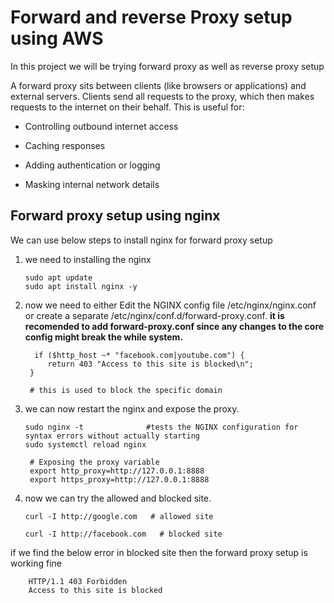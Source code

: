 # Forward and reverse Proxy setup using AWS

In this project we will be trying forward proxy as well as reverse proxy setup

A forward proxy sits between clients (like browsers or applications) and external servers.
Clients send all requests to the proxy, which then makes requests to the internet on their behalf.
This is useful for:

- Controlling outbound internet access

- Caching responses

- Adding authentication or logging

- Masking internal network details

## Forward proxy setup using nginx

We can use below steps to install nginx for forward proxy setup

1) we need to installing the nginx

       sudo apt update
       sudo apt install nginx -y
2) now we need to either Edit the NGINX config file /etc/nginx/nginx.conf or create a separate /etc/nginx/conf.d/forward-proxy.conf.
  **it is recomended to add forward-proxy.conf since any changes to the core config might break the while system.**

         if ($http_host ~* "facebook.com|youtube.com") {
            return 403 "Access to this site is blocked\n";
        }

        # this is used to block the specific domain 
3) we can now restart the nginx and expose the proxy.

       sudo nginx -t              #tests the NGINX configuration for syntax errors without actually starting
       sudo systemctl reload nginx

        # Exposing the proxy variable
        export http_proxy=http://127.0.0.1:8888
        export https_proxy=http://127.0.0.1:8888
4) now we can try the allowed and blocked site.

       curl -I http://google.com   # allowed site

       curl -I http://facebook.com   # blocked site

if we find the below error in blocked site then the forward proxy setup is working fine

        HTTP/1.1 403 Forbidden
        Access to this site is blocked
